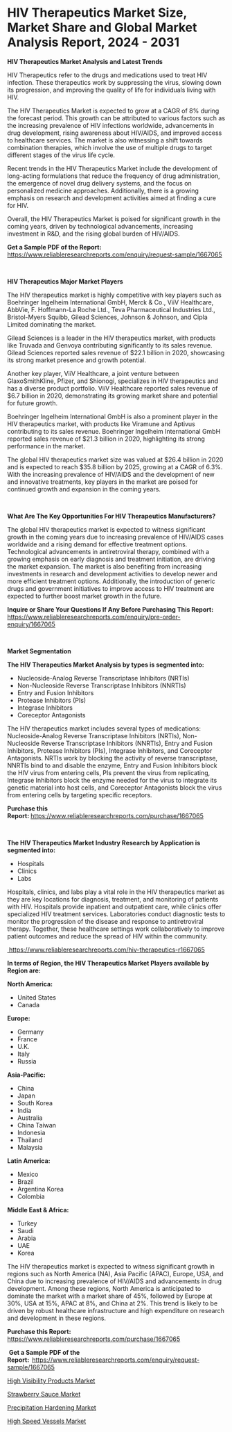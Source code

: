<p><h1>HIV Therapeutics Market Size, Market Share and Global Market Analysis Report, 2024 - 2031</h1></p><p><strong>HIV Therapeutics Market Analysis and Latest Trends</strong></p>
<p><p>HIV Therapeutics refer to the drugs and medications used to treat HIV infection. These therapeutics work by suppressing the virus, slowing down its progression, and improving the quality of life for individuals living with HIV.</p><p>The HIV Therapeutics Market is expected to grow at a CAGR of 8% during the forecast period. This growth can be attributed to various factors such as the increasing prevalence of HIV infections worldwide, advancements in drug development, rising awareness about HIV/AIDS, and improved access to healthcare services. The market is also witnessing a shift towards combination therapies, which involve the use of multiple drugs to target different stages of the virus life cycle.</p><p>Recent trends in the HIV Therapeutics Market include the development of long-acting formulations that reduce the frequency of drug administration, the emergence of novel drug delivery systems, and the focus on personalized medicine approaches. Additionally, there is a growing emphasis on research and development activities aimed at finding a cure for HIV.</p><p>Overall, the HIV Therapeutics Market is poised for significant growth in the coming years, driven by technological advancements, increasing investment in R&D, and the rising global burden of HIV/AIDS.</p></p>
<p><strong>Get a Sample PDF of the Report:&nbsp;</strong> <a href="https://www.reliableresearchreports.com/enquiry/request-sample/1667065">https://www.reliableresearchreports.com/enquiry/request-sample/1667065</a></p>
<p>&nbsp;</p>
<p><strong>HIV Therapeutics Major Market Players</strong></p>
<p><p>The HIV therapeutics market is highly competitive with key players such as Boehringer Ingelheim International GmbH, Merck & Co., ViiV Healthcare, AbbVie, F. Hoffmann-La Roche Ltd., Teva Pharmaceutical Industries Ltd., Bristol-Myers Squibb, Gilead Sciences, Johnson & Johnson, and Cipla Limited dominating the market.</p><p>Gilead Sciences is a leader in the HIV therapeutics market, with products like Truvada and Genvoya contributing significantly to its sales revenue. Gilead Sciences reported sales revenue of $22.1 billion in 2020, showcasing its strong market presence and growth potential.</p><p>Another key player, ViiV Healthcare, a joint venture between GlaxoSmithKline, Pfizer, and Shionogi, specializes in HIV therapeutics and has a diverse product portfolio. ViiV Healthcare reported sales revenue of $6.7 billion in 2020, demonstrating its growing market share and potential for future growth.</p><p>Boehringer Ingelheim International GmbH is also a prominent player in the HIV therapeutics market, with products like Viramune and Aptivus contributing to its sales revenue. Boehringer Ingelheim International GmbH reported sales revenue of $21.3 billion in 2020, highlighting its strong performance in the market.</p><p>The global HIV therapeutics market size was valued at $26.4 billion in 2020 and is expected to reach $35.8 billion by 2025, growing at a CAGR of 6.3%. With the increasing prevalence of HIV/AIDS and the development of new and innovative treatments, key players in the market are poised for continued growth and expansion in the coming years.</p></p>
<p>&nbsp;</p>
<p><strong>What Are The Key Opportunities For HIV Therapeutics Manufacturers?</strong></p>
<p><p>The global HIV therapeutics market is expected to witness significant growth in the coming years due to increasing prevalence of HIV/AIDS cases worldwide and a rising demand for effective treatment options. Technological advancements in antiretroviral therapy, combined with a growing emphasis on early diagnosis and treatment initiation, are driving the market expansion. The market is also benefiting from increasing investments in research and development activities to develop newer and more efficient treatment options. Additionally, the introduction of generic drugs and government initiatives to improve access to HIV treatment are expected to further boost market growth in the future.</p></p>
<p><strong>Inquire or Share Your Questions If Any Before Purchasing This Report:</strong> <a href="https://www.reliableresearchreports.com/enquiry/pre-order-enquiry/1667065">https://www.reliableresearchreports.com/enquiry/pre-order-enquiry/1667065</a></p>
<p>&nbsp;</p>
<p><strong>Market Segmentation</strong></p>
<p><strong>The HIV Therapeutics Market Analysis by types is segmented into:</strong></p>
<p><ul><li>Nucleoside-Analog Reverse Transcriptase Inhibitors (NRTIs)</li><li>Non-Nucleoside Reverse Transcriptase Inhibitors (NNRTIs)</li><li>Entry and Fusion Inhibitors</li><li>Protease Inhibitors (PIs)</li><li>Integrase Inhibitors</li><li>Coreceptor Antagonists</li></ul></p>
<p><p>The HIV therapeutics market includes several types of medications: Nucleoside-Analog Reverse Transcriptase Inhibitors (NRTIs), Non-Nucleoside Reverse Transcriptase Inhibitors (NNRTIs), Entry and Fusion Inhibitors, Protease Inhibitors (PIs), Integrase Inhibitors, and Coreceptor Antagonists. NRTIs work by blocking the activity of reverse transcriptase, NNRTIs bind to and disable the enzyme, Entry and Fusion Inhibitors block the HIV virus from entering cells, PIs prevent the virus from replicating, Integrase Inhibitors block the enzyme needed for the virus to integrate its genetic material into host cells, and Coreceptor Antagonists block the virus from entering cells by targeting specific receptors.</p></p>
<p><strong>Purchase this Report:&nbsp;</strong><a href="https://www.reliableresearchreports.com/purchase/1667065">https://www.reliableresearchreports.com/purchase/1667065</a></p>
<p>&nbsp;</p>
<p><strong>The HIV Therapeutics Market Industry Research by Application is segmented into:</strong></p>
<p><ul><li>Hospitals</li><li>Clinics</li><li>Labs</li></ul></p>
<p><p>Hospitals, clinics, and labs play a vital role in the HIV therapeutics market as they are key locations for diagnosis, treatment, and monitoring of patients with HIV. Hospitals provide inpatient and outpatient care, while clinics offer specialized HIV treatment services. Laboratories conduct diagnostic tests to monitor the progression of the disease and response to antiretroviral therapy. Together, these healthcare settings work collaboratively to improve patient outcomes and reduce the spread of HIV within the community.</p></p>
<p><a href="https://www.reliableresearchreports.com/hiv-therapeutics-r1667065">&nbsp;https://www.reliableresearchreports.com/hiv-therapeutics-r1667065</a></p>
<p><strong>In terms of Region, the HIV Therapeutics Market Players available by Region are:</strong></p>
<p>
    <p> <strong> North America: </strong>
        <ul>
            <li>United States</li>
            <li>Canada</li>
        </ul>
        </p> 
    <p> <strong> Europe: </strong>
        <ul>
            <li>Germany</li>
            <li>France</li>
            <li>U.K.</li>
            <li>Italy</li>
            <li>Russia</li>
        </ul>
        </p> 
    <p> <strong> Asia-Pacific: </strong>
        <ul>
            <li>China</li>
            <li>Japan</li>
            <li>South Korea</li>
            <li>India</li>
            <li>Australia</li>
            <li>China Taiwan</li>
            <li>Indonesia</li>
            <li>Thailand</li>
            <li>Malaysia</li>
        </ul>
        </p> 
    <p> <strong> Latin America: </strong>
        <ul>
            <li>Mexico</li>
            <li>Brazil</li>
            <li>Argentina Korea</li>
            <li>Colombia</li>
        </ul>
        </p> 
    <p> <strong> Middle East & Africa: </strong>
        <ul>
            <li>Turkey</li>
            <li>Saudi</li>
            <li>Arabia</li>
            <li>UAE</li>
            <li>Korea</li>
        </ul>
    </p>
    </p>
<p><p>The HIV therapeutics market is expected to witness significant growth in regions such as North America (NA), Asia Pacific (APAC), Europe, USA, and China due to increasing prevalence of HIV/AIDS and advancements in drug development. Among these regions, North America is anticipated to dominate the market with a market share of 45%, followed by Europe at 30%, USA at 15%, APAC at 8%, and China at 2%. This trend is likely to be driven by robust healthcare infrastructure and high expenditure on research and development in these regions.</p></p>
<p><strong>Purchase this Report: </strong><a href="https://www.reliableresearchreports.com/purchase/1667065">https://www.reliableresearchreports.com/purchase/1667065</a></p>
<p>&nbsp;<strong>Get a Sample PDF of the Report:&nbsp;&nbsp;</strong><a href="https://www.reliableresearchreports.com/enquiry/request-sample/1667065">https://www.reliableresearchreports.com/enquiry/request-sample/1667065</a></p>
<p><strong></strong></p>
<p><p><a href="https://github.com/jhcraigie/Market-Research-Report-List-3/blob/main/high-visibility-products-market.md">High Visibility Products Market</a></p><p><a href="https://www.linkedin.com/pulse/strawberry-sauce-market-competitive-analysis-trends-forecast-ayfic">Strawberry Sauce Market</a></p><p><a href="https://www.linkedin.com/pulse/precipitation-hardening-market-competitive-analysis-trends-dw3ic">Precipitation Hardening Market</a></p><p><a href="https://github.com/PeterParrish5/Market-Research-Report-List-4/blob/main/high-speed-vessels-market.md">High Speed Vessels Market</a></p></p>